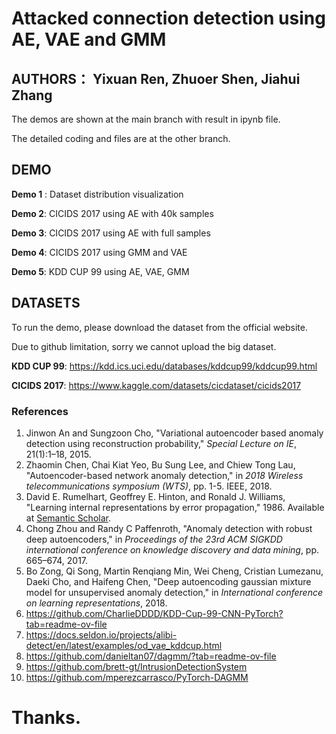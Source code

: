# Attacked connection detection using AE, VAE and GMM
## AUTHORS： Yixuan Ren, Zhuoer Shen, Jiahui Zhang

The demos are shown at the main branch with result in ipynb file.

The detailed coding and files are at the other branch.


## DEMO
**Demo 1** : Dataset distribution visualization

**Demo 2**: CICIDS 2017 using AE with 40k samples

**Demo 3**: CICIDS 2017 using AE with full samples

**Demo 4**: CICIDS 2017 using GMM and VAE

**Demo 5**: KDD CUP 99 using AE, VAE, GMM

## DATASETS
To run the demo, please download the dataset from the official website. 

Due to  github limitation, sorry we cannot upload the big dataset.


**KDD CUP 99**: https://kdd.ics.uci.edu/databases/kddcup99/kddcup99.html


**CICIDS 2017**: https://www.kaggle.com/datasets/cicdataset/cicids2017

### References
1. Jinwon An and Sungzoon Cho, "Variational autoencoder based anomaly detection using reconstruction probability," *Special Lecture on IE*, 21(1):1–18, 2015.
2. Zhaomin Chen, Chai Kiat Yeo, Bu Sung Lee, and Chiew Tong Lau, "Autoencoder-based network anomaly detection," in *2018 Wireless telecommunications symposium (WTS)*, pp. 1-5. IEEE, 2018.
3. David E. Rumelhart, Geoffrey E. Hinton, and Ronald J. Williams, "Learning internal representations by error propagation," 1986. Available at [Semantic Scholar](https://api.semanticscholar.org/CorpusID:62245742).
4. Chong Zhou and Randy C Paffenroth, "Anomaly detection with robust deep autoencoders," in *Proceedings of the 23rd ACM SIGKDD international conference on knowledge discovery and data mining*, pp. 665–674, 2017.
5. Bo Zong, Qi Song, Martin Renqiang Min, Wei Cheng, Cristian Lumezanu, Daeki Cho, and Haifeng Chen, "Deep autoencoding gaussian mixture model for unsupervised anomaly detection," in *International conference on learning representations*, 2018.
6. https://github.com/CharlieDDDD/KDD-Cup-99-CNN-PyTorch?tab=readme-ov-file
7. https://docs.seldon.io/projects/alibi-detect/en/latest/examples/od_vae_kddcup.html
8. https://github.com/danieltan07/dagmm/?tab=readme-ov-file
9. https://github.com/brett-gt/IntrusionDetectionSystem
10. https://github.com/mperezcarrasco/PyTorch-DAGMM

# Thanks.



